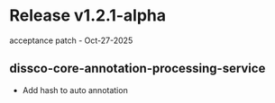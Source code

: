 # Release v1.2.1-alpha
acceptance patch - Oct-27-2025

## dissco-core-annotation-processing-service
* Add hash to auto annotation


